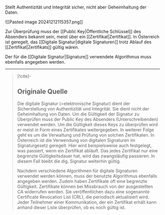 Stellt Authentizität und Integrität sicher, nicht aber Geheimhaltung der Daten.

![[Pasted image 20241212115357.png]]

Zur Überprüfung muss der [[Public Key|Öffentliche Schlüssel]] des Absenders bekannt sein, meist über ein [[Zertifikat|Zertifikat]].
In Österreich ist geregelt, das [[Digitale Signatur|digitale Signaturen]] trotz Ablauf des [[Zertifikat|Zertifikats]] gültig wären.

Der für die [[Digitale Signatur|Signature]] verwendete Algorithmus muss ebenfalls angegeben werden.

---

> [!cite]-
> ## Originale Quelle
> Die digitale Signatur (=elektronische Signatur) dient der Sicherstellung von Authentizität und Integrität. Sie dient nicht der Geheimhaltung von Daten. Um die Gültigkeit der Signatur zu Überprüfen muss der Public Key des Absenders (Unterschreibenden) verwendet werden. Um die Gültigkeit dieses Keys zu überprüfen wird er meist in Form eines Zertifikates weitergegeben. In weiterer Folge geht es um die Verwaltung und Prüfung von solchen Zertifikaten. In Österreich ist die Verwendung von digitalen Signaturen im Signaturgesetz geregelt. Hier wird beispielsweise auch festgelegt, was passiert, wenn ein Zertifikat abläuft. Das jedes Zertifikat nur eine begrenzte Gültigkeitsdauer hat, wird das zwangsläufig passieren. In diesem Fall bleibt die dig. Signatur weiterhin gültig.
> 
> Nachdem verschiedene Algorithmen für digitale Signaturen verwendet werden können, muss der benutzte Algorithmus ebenfalls angegeben werden. Zudem haben Zertifikate oft eine begrenzte Gültigkeit. Zertifikate können bei Missbrauch von der ausgestellten CA widerrufen werden. Sie veröffentlichen dazu eine sogenannte Certificate Revocation List (CRL), die periodisch aktualisiert wird. Jeder Teilnehmer einer Kommunikation, der ein Zertifikat erhält kann anhand dieser Liste überprüfen, ob es noch gültig ist.